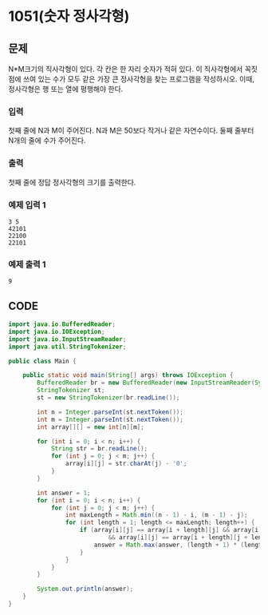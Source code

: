# 1051\(숫자 정사각형\)

## 문제

N\*M크기의 직사각형이 있다. 각 칸은 한 자리 숫자가 적혀 있다. 이 직사각형에서 꼭짓점에 쓰여 있는 수가 모두 같은 가장 큰 정사각형을 찾는 프로그램을 작성하시오. 이때, 정사각형은 행 또는 열에 평행해야 한다.

### 입력

첫째 줄에 N과 M이 주어진다. N과 M은 50보다 작거나 같은 자연수이다. 둘째 줄부터 N개의 줄에 수가 주어진다.

### 출력

첫째 줄에 정답 정사각형의 크기를 출력한다.

### 예제 입력 1

```text
3 5
42101
22100
22101
```

### 예제 출력 1

```text
9
```

## CODE

```java
import java.io.BufferedReader;
import java.io.IOException;
import java.io.InputStreamReader;
import java.util.StringTokenizer;

public class Main {

	public static void main(String[] args) throws IOException {
		BufferedReader br = new BufferedReader(new InputStreamReader(System.in));
		StringTokenizer st;
		st = new StringTokenizer(br.readLine());

		int n = Integer.parseInt(st.nextToken());
		int m = Integer.parseInt(st.nextToken());
		int array[][] = new int[n][m];

		for (int i = 0; i < n; i++) {
			String str = br.readLine();
			for (int j = 0; j < m; j++) {
				array[i][j] = str.charAt(j) - '0';
			}
		}

		int answer = 1;
		for (int i = 0; i < n; i++) {
			for (int j = 0; j < m; j++) {
				int maxLength = Math.min((n - 1) - i, (m - 1) - j);
				for (int length = 1; length <= maxLength; length++) {
					if (array[i][j] == array[i + length][j] && array[i][j] == array[i][j + length]
							&& array[i][j] == array[i + length][j + length]) {
						answer = Math.max(answer, (length + 1) * (length + 1));
					}
				}
			}
		}

		System.out.println(answer);
	}
}
```

